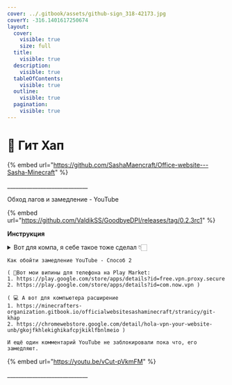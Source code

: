 ```yaml
---
cover: ../.gitbook/assets/github-sign_318-42173.jpg
coverY: -316.1401617250674
layout:
  cover:
    visible: true
    size: full
  title:
    visible: true
  description:
    visible: true
  tableOfContents:
    visible: true
  outline:
    visible: true
  pagination:
    visible: true
---
```


# 📌 Гит Хап

{% embed url="https://github.com/SashaMaencraft/Office-website---Sasha-Minecraft" %}

\_\_\_\_\_\_\_\_\_\_\_\_\_\_\_\_\_\_\_\_\_\_\_\_\_\_\_\_\_

&#x20;                                                       Обход лагов и замедление - YouTube

{% embed url="https://github.com/ValdikSS/GoodbyeDPI/releases/tag/0.2.3rc1" %}

&#x20;                                                                                **Инструкция**&#x20;

<details>

<summary>Вот для компа, я себе такое тоже сделал 👇🏻</summary>

Оживляем YouTube — добрые люди уже выложили&#x20;

(https://github.com/ValdikSS/GoodbyeDPI/issues/378) гайд.

• Скачиваем GoodbyeDPI (https://github.com/ValdikSS/GoodbyeDPI/releases/tag/0.2.3rc1) с GitHub;&#x20;

• Запускаем файл 1\_russia\_blacklist.cmd. Если выбивает ошибку, запускаем от имени администратора (для этого надо правой кнопкой мыши нажать на файл,там будет плашка), либо жмём «Подробнее» — «Выполнить»;&#x20;

• Теперь в браузере нужно вырубить Kyber – пишем в адресной строке chrome://flags, находим и вырубаем. • Наслаждаемся победой.

</details>

```
Как обойти замедление YouTube - Способ 2

( 📱Вот мои випины для телефона на Play Market:
1. https://play.google.com/store/apps/details?id=free.vpn.proxy.secure
2. https://play.google.com/store/apps/details?id=com.now.vpn )

( 💻 А вот для компьютера расширение
1. https://minecrafters-organization.gitbook.io/officialwebsitesashaminecraft/stranicy/git-khap
2. https://chromewebstore.google.com/detail/hola-vpn-your-website-unb/gkojfkhlekighikafcpjkiklfbnlmeio )

И ещё один комментарий YouTube не заблокировали пока что, его замедляют.
```

{% embed url="https://youtu.be/vCut-pVkmFM" %}

\_\_\_\_\_\_\_\_\_\_\_\_\_\_\_\_\_\_\_\_\_\_\_\_\_\_\_\_\_

